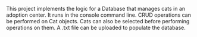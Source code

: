 This project implements the logic for a Database that manages cats in an adoption center.
It runs in the console command line. CRUD operations can be performed on Cat objects. 
Cats can also be selected before performing operations on them. A .txt file can be uploaded to populate the database.
